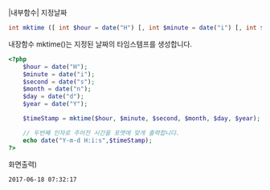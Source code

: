 |내부함수| 지정날짜
```php
int mktime ([ int $hour = date("H") [, int $minute = date("i") [, int $second = date("s") [, int $month = date("n") [, int $day = date("j") [, int $year = date("Y") ]]]]]] )
```

내장함수 mktime()는 지정된 날짜의 타임스템프를 생성합니다.

```php
<?php
	$hour = date("H");
	$minute = date("i");
	$second = date("s");
	$month = date("n");
	$day = date("d");
	$year = date("Y");

	$timeStamp = mktime($hour, $minute, $second, $month, $day, $year);

	// 두번째 인자로 주어진 시간을 포맷에 맞게 출력합니다.
	echo date("Y-m-d H:i:s",$timeStamp);
?>
```

화면출력)
```
2017-06-18 07:32:17
```